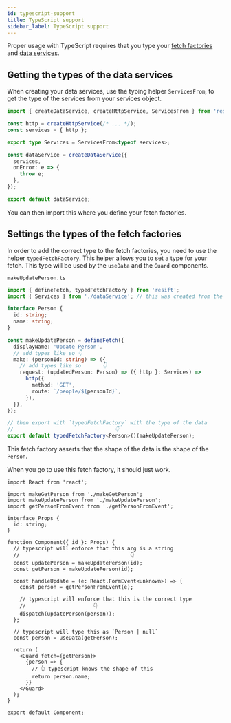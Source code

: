 ```yaml
---
id: typescript-support
title: TypeScript support
sidebar_label: TypeScript support
---
```


Proper usage with TypeScript requires that you type your [fetch factories](../main-concepts/whats-a-fetch.md#defining-a-fetch) and [data services](../main-concepts/whats-a-data-service.md).

## Getting the types of the data services

When creating your data services, use the typing helper `ServicesFrom`, to get the type of the services from your services object.

```ts
import { createDataService, createHttpService, ServicesFrom } from 'resift';

const http = createHttpService(/* ... */);
const services = { http };

export type Services = ServicesFrom<typeof services>;

const dataService = createDataService({
  services,
  onError: e => {
    throw e;
  },
});

export default dataService;
```

You can then import this where you define your fetch factories.

## Settings the types of the fetch factories

In order to add the correct type to the fetch factories, you need to use the helper `typedFetchFactory`. This helper allows you to set a type for your fetch. This type will be used by the `useData` and the `Guard` components.

`makeUpdatePerson.ts`

```ts
import { defineFetch, typedFetchFactory } from 'resift';
import { Services } from './dataService'; // this was created from the above example

interface Person {
  id: string;
  name: string;
}

const makeUpdatePerson = defineFetch({
  displayName: 'Update Person',
  // add types like so 👇
  make: (personId: string) => ({
    // add types like so       👇
    request: (updatedPerson: Person) => ({ http }: Services) =>
      http({
        method: 'GET',
        route: `/people/${personId}`,
      }),
  }),
});

// then export with `typedFetchFactory` with the type of the data
//                                 👇
export default typedFetchFactory<Person>()(makeUpdatePerson);
```

This fetch factory asserts that the shape of the data is the shape of the `Person`.

When you go to use this fetch factory, it should just work.

```tsx
import React from 'react';

import makeGetPerson from './makeGetPerson';
import makeUpdatePerson from './makeUpdatePerson';
import getPersonFromEvent from './getPersonFromEvent';

interface Props {
  id: string;
}

function Component({ id }: Props) {
  // typescript will enforce that this arg is a string
  //                                    👇
  const updatePerson = makeUpdatePerson(id);
  const getPerson = makeUpdatePerson(id);

  const handleUpdate = (e: React.FormEvent<unknown>) => {
    const person = getPersonFromEvent(e);

    // typescript will enforce that this is the correct type
    //                      👇
    dispatch(updatePerson(person));
  };

  // typescript will type this as `Person | null`
  const person = useData(getPerson);

  return (
    <Guard fetch={getPerson}>
      {person => {
        // 👆 typescript knows the shape of this
        return person.name;
      }}
    </Guard>
  );
}

export default Component;
```
